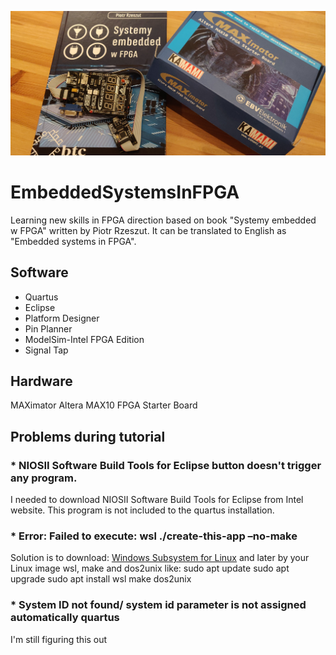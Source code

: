 ![ReadMeFoto](ReadMeFoto.jpg)
# EmbeddedSystemsInFPGA
Learning new skills in FPGA direction based on book "Systemy embedded w FPGA" written by Piotr Rzeszut. It can be translated to English as "Embedded systems in FPGA".

## Software
* Quartus
* Eclipse
* Platform Designer
* Pin Planner
* ModelSim-Intel FPGA Edition
* Signal Tap

## Hardware
MAXimator Altera MAX10 FPGA Starter Board

## Problems during tutorial
### * NIOSII Software Build Tools for Eclipse button doesn't trigger any program.
I needed to download NIOSII Software Build Tools for Eclipse from Intel website. This program is not included to the quartus installation.
### * Error: Failed to execute: wsl ./create-this-app –no-make
Solution is to download: [Windows Subsystem for Linux](https://docs.microsoft.com/en-us/windows/wsl/install-win10) and later by your Linux image wsl, make and dos2unix like:
  sudo apt update
  sudo apt upgrade
  sudo apt install wsl make dos2unix
### * System ID not found/ system id parameter is not assigned automatically quartus
I'm still figuring this out
